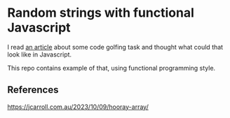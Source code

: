 # Random strings with functional Javascript

I read [an article](https://jcarroll.com.au/2023/10/09/hooray-array/) about some code golfing task and thought what could that look like in Javascript.

This repo contains example of that, using functional programming style.

## References 

https://jcarroll.com.au/2023/10/09/hooray-array/
